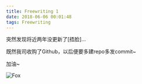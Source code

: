 ```yaml
---
title: Freewriting 1
date: 2018-06-06 00:01:48
tags: Freewriting
---
```


突然发现将近两年没更新了[捂脸]...

既然我司收购了Github，以后便要多建repo多发commit~

<!-- more -->

加油~

![Fox](http://wx1.sinaimg.cn/large/5f548a0agy1fs0rjibe1jj20sg0izdlk.jpg)
